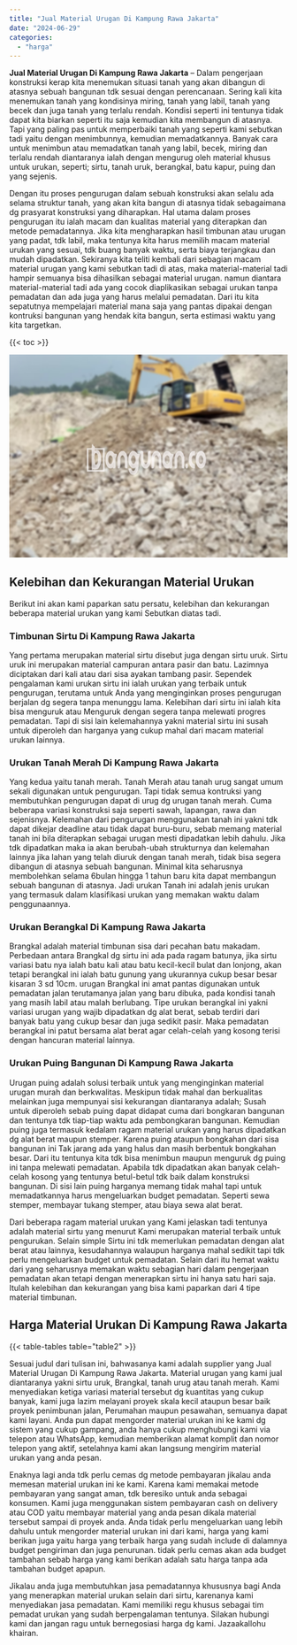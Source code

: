 ```yaml
---
title: "Jual Material Urugan Di Kampung Rawa Jakarta"
date: "2024-06-29"
categories: 
  - "harga"
---
```


**Jual Material Urugan Di Kampung Rawa Jakarta** – Dalam pengerjaan konstruksi kerap kita menemukan situasi tanah yang akan dibangun di atasnya sebuah bangunan tdk sesuai dengan perencanaan. Sering kali kita menemukan tanah yang kondisinya miring, tanah yang labil, tanah yang becek dan juga tanah yang terlalu rendah. Kondisi seperti ini tentunya tidak dapat kita biarkan seperti itu saja kemudian kita membangun di atasnya. Tapi yang paling pas untuk memperbaiki tanah yang seperti kami sebutkan tadi yaitu dengan menimbunnya, kemudian memadatkannya. Banyak cara untuk menimbun atau memadatkan tanah yang labil, becek, miring dan terlalu rendah diantaranya ialah dengan mengurug oleh material khusus untuk urukan, seperti; sirtu, tanah uruk, berangkal, batu kapur, puing dan yang sejenis.

Dengan itu proses pengurugan dalam sebuah konstruksi akan selalu ada selama struktur tanah, yang akan kita bangun di atasnya tidak sebagaimana dg prasyarat konstruksi yang diharapkan. Hal utama dalam proses pengurugan itu ialah macam dan kualitas material yang diterapkan dan metode pemadatannya. Jika kita mengharapkan hasil timbunan atau urugan yang padat, tdk labil, maka tentunya kita harus memilih macam material urukan yang sesuai, tdk buang banyak waktu, serta biaya terjangkau dan mudah dipadatkan. Sekiranya kita teliti kembali dari sebagian macam material urugan yang kami sebutkan tadi di atas, maka material-material tadi hampir semuanya bisa dihasilkan sebagai material urugan. namun diantara material-material tadi ada yang cocok diaplikasikan sebagai urukan tanpa pemadatan dan ada juga yang harus melalui pemadatan. Dari itu kita sepatutnya mempelajari material mana saja yang pantas dipakai dengan kontruksi bangunan yang hendak kita bangun, serta estimasi waktu yang kita targetkan.

{{< toc >}}

![Jual Material Urugan Di Kampung Rawa Jakarta](/images/jual-urugan-35.png)

## Kelebihan dan Kekurangan Material Urukan

Berikut ini akan kami paparkan satu persatu, kelebihan dan kekurangan beberapa material urukan yang kami Sebutkan diatas tadi.

### Timbunan Sirtu Di Kampung Rawa Jakarta

Yang pertama merupakan material sirtu disebut juga dengan sirtu uruk. Sirtu uruk ini merupakan material campuran antara pasir dan batu. Lazimnya diciptakan dari kali atau dari sisa ayakan tambang pasir. Sependek pengalaman kami urukan sirtu ini ialah urukan yang terbaik untuk pengurugan, terutama untuk Anda yang menginginkan proses pengurugan berjalan dg segera tanpa menunggu lama. Kelebihan dari sirtu ini ialah kita bisa menguruk atau Menguruk dengan segera tanpa melewati progres pemadatan. Tapi di sisi lain kelemahannya yakni material sirtu ini susah untuk diperoleh dan harganya yang cukup mahal dari macam material urukan lainnya.

### Urukan Tanah Merah Di Kampung Rawa Jakarta

Yang kedua yaitu tanah merah. Tanah Merah atau tanah urug sangat umum sekali digunakan untuk pengurugan. Tapi tidak semua kontruksi yang membutuhkan pengurugan dapat di urug dg urugan tanah merah. Cuma beberapa variasi konstruksi saja seperti sawah, lapangan, rawa dan sejenisnya. Kelemahan dari pengurugan menggunakan tanah ini yakni tdk dapat dikejar deadline atau tidak dapat buru-buru, sebab memang material tanah ini bila diterapkan sebagai urugan mesti dipadatkan lebih dahulu. Jika tdk dipadatkan maka ia akan berubah-ubah strukturnya dan kelemahan lainnya jika lahan yang telah diuruk dengan tanah merah, tidak bisa segera dibangun di atasnya sebuah bangunan. Minimal kita seharusnya membolehkan selama 6bulan hingga 1 tahun baru kita dapat membangun sebuah bangunan di atasnya. Jadi urukan Tanah ini adalah jenis urukan yang termasuk dalam klasifikasi urukan yang memakan waktu dalam penggunaannya.

### Urukan Berangkal Di Kampung Rawa Jakarta

Brangkal adalah material timbunan sisa dari pecahan batu makadam. Perbedaan antara Brangkal dg sirtu ini ada pada ragam batunya, jika sirtu variasi batu nya ialah batu kali atau batu kecil-kecil bulat dan lonjong, akan tetapi berangkal ini ialah batu gunung yang ukurannya cukup besar besar kisaran 3 sd 10cm. urugan Brangkal ini amat pantas digunakan untuk pemadatan jalan terutamanya jalan yang baru dibuka, pada kondisi tanah yang masih labil atau malah berlubang. Tipe urukan berangkal ini yakni variasi urugan yang wajib dipadatkan dg alat berat, sebab terdiri dari banyak batu yang cukup besar dan juga sedikit pasir. Maka pemadatan berangkal ini patut bersama alat berat agar celah-celah yang kosong terisi dengan hancuran material lainnya.

### Urukan Puing Bangunan Di Kampung Rawa Jakarta

Urugan puing adalah solusi terbaik untuk yang menginginkan material urugan murah dan berkwalitas. Meskipun tidak mahal dan berkualitas melainkan juga mempunyai sisi kekurangan diantaranya adalah; Susah untuk diperoleh sebab puing dapat didapat cuma dari bongkaran bangunan dan tentunya tdk tiap-tiap waktu ada pembongkaran bangunan. Kemudian puing juga termasuk kedalam ragam material urukan yang harus dipadatkan dg alat berat maupun stemper. Karena puing ataupun bongkahan dari sisa bangunan ini Tak jarang ada yang halus dan masih berbentuk bongkahan besar. Dari itu tentunya kita tdk bisa menimbun maupun menguruk dg puing ini tanpa melewati pemadatan. Apabila tdk dipadatkan akan banyak celah-celah kosong yang tentunya betul-betul tdk baik dalam konstruksi bangunan. Di sisi lain puing harganya memang tidak mahal tapi untuk memadatkannya harus mengeluarkan budget pemadatan. Seperti sewa stemper, membayar tukang stemper, atau biaya sewa alat berat.

Dari beberapa ragam material urukan yang Kami jelaskan tadi tentunya adalah material sirtu yang menurut Kami merupakan material terbaik untuk pengurukan. Selain simple Sirtu ini tdk memerlukan pemadatan dengan alat berat atau lainnya, kesudahannya walaupun harganya mahal sedikit tapi tdk perlu mengeluarkan budget untuk pemadatan. Selain dari itu hemat waktu dari yang seharusnya memakan waktu sebagian hari dalam pengerjaan pemadatan akan tetapi dengan menerapkan sirtu ini hanya satu hari saja. Itulah kelebihan dan kekurangan yang bisa kami paparkan dari 4 tipe material timbunan.

## Harga Material Urukan Di Kampung Rawa Jakarta

{{< table-tables table="table2" >}}

Sesuai judul dari tulisan ini, bahwasanya kami adalah supplier yang Jual Material Urugan Di Kampung Rawa Jakarta. Material urugan yang kami jual diantaranya yakni sirtu uruk, Brangkal, tanah urug atau tanah merah. Kami menyediakan ketiga variasi material tersebut dg kuantitas yang cukup banyak, kami juga lazim melayani proyek skala kecil ataupun besar baik proyek penimbunan jalan, Perumahan maupun pesawahan, semuanya dapat kami layani. Anda pun dapat mengorder material urukan ini ke kami dg sistem yang cukup gampang, anda hanya cukup menghubungi kami via telepon atau WhatsApp, kemudian memberikan alamat komplit dan nomor telepon yang aktif, setelahnya kami akan langsung mengirim material urukan yang anda pesan.

Enaknya lagi anda tdk perlu cemas dg metode pembayaran jikalau anda memesan material urukan ini ke kami. Karena kami memakai metode pembayaran yang sangat aman, tdk beresiko untuk anda sebagai konsumen. Kami juga menggunakan sistem pembayaran cash on delivery atau COD yaitu membayar material yang anda pesan dikala material tersebut sampai di proyek anda. Anda tidak perlu mengeluarkan uang lebih dahulu untuk mengorder material urukan ini dari kami, harga yang kami berikan juga yaitu harga yang terbaik harga yang sudah include di dalamnya budget pengiriman dan juga penurunan. tidak perlu cemas akan ada budget tambahan sebab harga yang kami berikan adalah satu harga tanpa ada tambahan budget apapun.

Jikalau anda juga membutuhkan jasa pemadatannya khususnya bagi Anda yang menerapkan material urukan selain dari sirtu, karenanya kami menyediakan jasa pemadatan. Kami memiliki regu khusus sebagai tim pemadat urukan yang sudah berpengalaman tentunya. Silakan hubungi kami dan jangan ragu untuk bernegosiasi harga dg kami. Jazaakallohu khairan.
